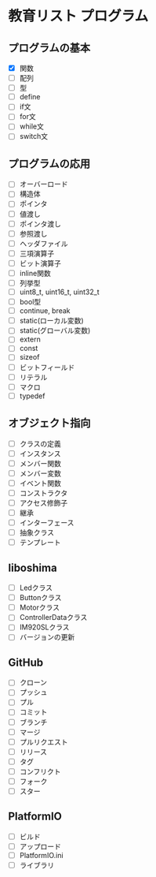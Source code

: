 # 教育リスト プログラム

## プログラムの基本
- [x] 関数
- [ ] 配列
- [ ] 型
- [ ] define
- [ ] if文
- [ ] for文
- [ ] while文
- [ ] switch文

## プログラムの応用
- [ ] オーバーロード
- [ ] 構造体
- [ ] ポインタ
- [ ] 値渡し
- [ ] ポインタ渡し
- [ ] 参照渡し
- [ ] ヘッダファイル
- [ ] 三項演算子
- [ ] ビット演算子
- [ ] inline関数
- [ ] 列挙型
- [ ] uint8_t, uint16_t, uint32_t
- [ ] bool型
- [ ] continue, break
- [ ] static(ローカル変数)
- [ ] static(グローバル変数)
- [ ] extern
- [ ] const
- [ ] sizeof
- [ ] ビットフィールド
- [ ] リテラル
- [ ] マクロ
- [ ] typedef

## オブジェクト指向
- [ ] クラスの定義
- [ ] インスタンス
- [ ] メンバー関数
- [ ] メンバー変数
- [ ] イベント関数
- [ ] コンストラクタ
- [ ] アクセス修飾子
- [ ] 継承
- [ ] インターフェース
- [ ] 抽象クラス
- [ ] テンプレート

## liboshima
- [ ] Ledクラス
- [ ] Buttonクラス
- [ ] Motorクラス
- [ ] ControllerDataクラス
- [ ] IM920SLクラス
- [ ] バージョンの更新

## GitHub
- [ ] クローン
- [ ] プッシュ
- [ ] プル
- [ ] コミット
- [ ] ブランチ
- [ ] マージ
- [ ] プルリクエスト
- [ ] リリース
- [ ] タグ
- [ ] コンフリクト
- [ ] フォーク
- [ ] スター

## PlatformIO
- [ ] ビルド
- [ ] アップロード
- [ ] PlatformIO.ini
- [ ] ライブラリ